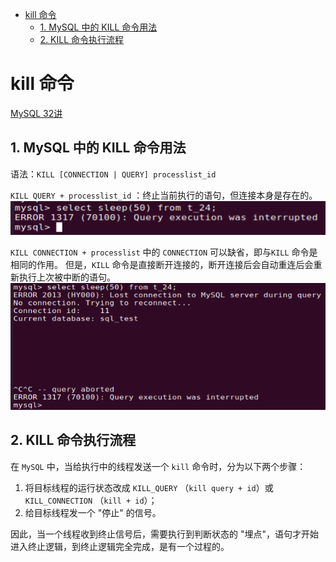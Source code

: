 - [kill 命令](#kill-命令)
  - [1. MySQL 中的 KILL 命令用法](#1-mysql-中的-kill-命令用法)
  - [2. KILL 命令执行流程](#2-kill-命令执行流程)

# kill 命令

[MySQL 32讲](https://time.geekbang.org/column/article/79026)

## 1. MySQL 中的 KILL 命令用法

语法：`KILL [CONNECTION | QUERY] processlist_id`

`KILL QUERY + processlist_id` ：终止当前执行的语句，但连接本身是存在的。
![](./pictures/32_1.png)

`KILL CONNECTION + processlist` 中的 `CONNECTION` 可以缺省，即与`KILL` 命令是相同的作用。
但是，`KILL` 命令是直接断开连接的，断开连接后会自动重连后会重新执行上次被中断的语句。
![](./pictures/32_2.png)

## 2. KILL 命令执行流程

在 `MySQL` 中，当给执行中的线程发送一个 `kill` 命令时，分为以下两个步骤：

1. 将目标线程的运行状态改成 `KILL_QUERY` （`kill query + id`）或 `KILL_CONNECTION` （`kill + id`）；
2. 给目标线程发一个 "停止" 的信号。

因此，当一个线程收到终止信号后，需要执行到判断状态的 "埋点"，语句才开始进入终止逻辑，到终止逻辑完全完成，是有一个过程的。

